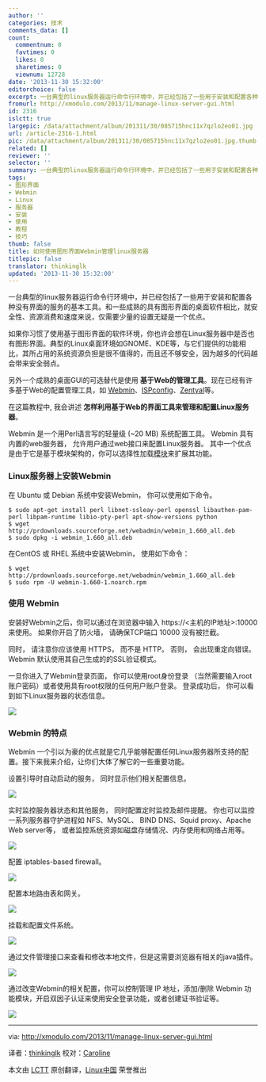 ```yaml
---
author: ''
categories: 技术
comments_data: []
count:
  commentnum: 0
  favtimes: 0
  likes: 0
  sharetimes: 0
  viewnum: 12728
date: '2013-11-30 15:32:00'
editorchoice: false
excerpt: 一台典型的linux服务器运行命令行环境中，并已经包括了一些用于安装和配置各种没有界面的服务的基本工具。和一些成熟的具有图形界面的桌面软件相比，就安全性、资源消费和速度来说，仅需要少量的设置无疑是一个优点  ...
fromurl: http://xmodulo.com/2013/11/manage-linux-server-gui.html
id: 2316
islctt: true
largepic: /data/attachment/album/201311/30/085715hnc11x7qzlo2eo01.jpg
url: /article-2316-1.html
pic: /data/attachment/album/201311/30/085715hnc11x7qzlo2eo01.jpg.thumb.jpg
related: []
reviewer: ''
selector: ''
summary: 一台典型的linux服务器运行命令行环境中，并已经包括了一些用于安装和配置各种没有界面的服务的基本工具。和一些成熟的具有图形界面的桌面软件相比，就安全性、资源消费和速度来说，仅需要少量的设置无疑是一个优点  ...
tags:
- 图形界面
- Webmin
- Linux
- 服务器
- 安装
- 使用
- 教程
- 技巧
thumb: false
title: 如何使用图形界面Webmin管理linux服务器
titlepic: false
translator: thinkinglk
updated: '2013-11-30 15:32:00'
---
```


一台典型的linux服务器运行命令行环境中，并已经包括了一些用于安装和配置各种没有界面的服务的基本工具。和一些成熟的具有图形界面的桌面软件相比，就安全性、资源消费和速度来说，仅需要少量的设置无疑是一个优点。


如果你习惯了使用基于图形界面的软件环境，你也许会想在Linux服务器中是否也有图形界面。典型的Linux桌面环境如GNOME、KDE等，与它们提供的功能相比，其所占用的系统资源负担是很不值得的，而且还不够安全，因为越多的代码越会带来安全弱点。


另外一个成熟的桌面GUI的可选替代是使用 **基于Web的管理工具**。现在已经有许多基于Web的配置管理工具，如 [Webmin](http://www.webmin.com/)、[ISPconfig](http://www.ispconfig.org/)、[Zentyal](http://www.zentyal.org/)等。


在这篇教程中, 我会讲述 **怎样利用基于Web的界面工具来管理和配置Linux服务器**。


Webmin 是一个用Perl语言写的轻量级 (~20 MB) 系统配置工具。 Webmin 具有内置的web服务器， 允许用户通过web接口来配置Linux服务器。 其中一个优点是由于它是基于模块架构的，你可以选择性加载[模块](http://www.webmin.com/standard.html)来扩展其功能。


### Linux服务器上安装Webmin


在 Ubuntu 或 Debian 系统中安装Webmin， 你可以使用如下命令。



```
$ sudo apt-get install perl libnet-ssleay-perl openssl libauthen-pam-perl libpam-runtime libio-pty-perl apt-show-versions python
$ wget http://prdownloads.sourceforge.net/webadmin/webmin_1.660_all.deb
$ sudo dpkg -i webmin_1.660_all.deb 

```

在CentOS 或 RHEL 系统中安装Webmin， 使用如下命令：



```
$ wget http://prdownloads.sourceforge.net/webadmin/webmin_1.660_all.deb
$ sudo rpm -U webmin-1.660-1.noarch.rpm 

```

### 使用 Webmin


安装好Webmin之后，你可以通过在浏览器中输入 https://<主机的IP地址>:10000 来使用。 如果你开启了防火墙， 请确保TCP端口 10000 没有被拦截。


同时， 请注意你应该使用 HTTPS， 而不是 HTTP。 否则， 会出现重定向错误。 Webmin 默认使用其自己生成的的SSL验证模式。


一旦你进入了Webmin登录页面， 你可以使用root身份登录 （当然需要输入root账户密码）或者使用具有root权限的任何用户账户登录。 登录成功后， 你可以看到如下Linux服务器的状态信息。


[![](/data/attachment/album/201311/30/085715hnc11x7qzlo2eo01.jpg)](http://www.flickr.com/photos/xmodulo/10937800943/)


### Webmin 的特点


Webmin 一个引以为豪的优点就是它几乎能够配置任何Linux服务器所支持的配置。接下来我来介绍，让你们大体了解它的一些重要功能。


设置引导时自动启动的服务， 同时显示他们相关配置信息。


[![](/data/attachment/album/201311/30/085719iwz5z9fhl3gm5vjj.jpg)](http://www.flickr.com/photos/xmodulo/10937589506/)


实时监控服务器状态和其他服务， 同时配置定时监控及邮件提醒。 你也可以监控一系列服务器守护进程如 NFS、MySQL、 BIND DNS、Squid proxy、Apache Web server等， 或者监控系统资源如磁盘存储情况、内存使用和网络占用等。


[![](/data/attachment/album/201311/30/085721sndsxns2f7g5hd25.jpg)](http://www.flickr.com/photos/xmodulo/10937589676/)


配置 iptables-based firewall。


[![](/data/attachment/album/201311/30/085723ivn4nvd3en5cnzqs.jpg)](http://www.flickr.com/photos/xmodulo/10937801173/)


配置本地路由表和网关。


[![](/data/attachment/album/201311/30/085725rn3jzpp4cmzumct8.jpg)](http://www.flickr.com/photos/xmodulo/10937531925/)


挂载和配置文件系统。


[![](/data/attachment/album/201311/30/085727qer2zklaoko7fwyx.jpg)](http://www.flickr.com/photos/xmodulo/10937589556/)


通过文件管理接口来查看和修改本地文件，但是这需要浏览器有相关的java插件。


[![](/data/attachment/album/201311/30/0857305do9zpdnoddlnbd9.jpg)](http://www.flickr.com/photos/xmodulo/10937531975/)


通过改变Webmin的相关配置，你可以控制管理 IP 地址，添加/删除 Webmin 功能模块，开启双因子认证来使用安全登录功能，或者创建证书验证等。


[![](/data/attachment/album/201311/30/0857320o9e15zeuheip29v.jpg)](http://www.flickr.com/photos/xmodulo/10937532015/)




---


via: <http://xmodulo.com/2013/11/manage-linux-server-gui.html>


译者：[thinkinglk](https://github.com/thinkinglk) 校对：[Caroline](https://github.com/carolinewuyan)


本文由 [LCTT](https://github.com/LCTT/TranslateProject) 原创翻译，[Linux中国](http://linux.cn/) 荣誉推出